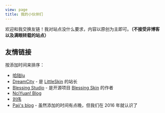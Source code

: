 ```yaml
---
view: page
title: 我的小伙伴们
---
```


欢迎和我交换友链！我对站点没什么要求，内容以原创为主即可。**（不接受非博客以及满眼转载的站点）**

## 友情链接

按添加时间来排序：

- [哈陆lu](https://halu.lu/)
- [DreamCity](https://www.littleqiu.net/) - 是 [LittleSkin](https://littleskin.cn) 的站长
- [Blessing Studio](https://blessing.studio/) - 是开源项目 [Blessing Skin](https://github.com/printempw/blessing-skin-server) 的作者
- [NciYuan! Blog](https://blog.nciyuan.net/)
- [刘伟](https://darrenliuwei.com/)
- [Paji's blog](https://blog.honoka.club/) - 虽然添加的时间有点晚，但我们在 2016 年就认识了

<ClientOnly>
  <vue-disqus class="mt-30" :shortname="$themeConfig.disqus" />
</ClientOnly>

<script>
export default {
  components: {
    VueDisqus: () => import(/* webpackChunkName = "vue-disqus" */ 'vue-disqus/dist/vue-disqus.vue')
  }
}
</script>
